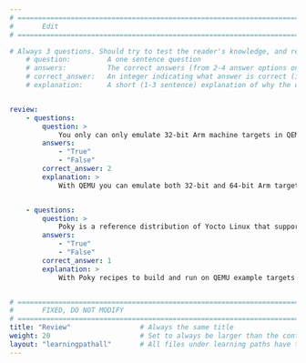 ```yaml
---
# ================================================================================
#       Edit
# ================================================================================

# Always 3 questions. Should try to test the reader's knowledge, and reinforce the key points you want them to remember.
    # question:         A one sentence question
    # answers:          The correct answers (from 2-4 answer options only). Should be surrounded by quotes.
    # correct_answer:   An integer indicating what answer is correct (index starts from 0)
    # explanation:      A short (1-3 sentence) explanation of why the correct answer is correct. Can add aditional context if desired


review:
    - questions:
        question: >
            You only can only emulate 32-bit Arm machine targets in QEMU.
        answers:
            - "True"
            - "False"
        correct_answer: 2                     
        explanation: >
            With QEMU you can emulate both 32-bit and 64-bit Arm targets. 


    - questions:
        question: >
            Poky is a reference distribution of Yocto Linux that supports QEMU targets by default.
        answers:
            - "True"
            - "False"
        correct_answer: 1                     
        explanation: >
            With Poky recipes to build and run on QEMU example targets are supported by default.


# ================================================================================
#       FIXED, DO NOT MODIFY
# ================================================================================
title: "Review"                 # Always the same title
weight: 20                      # Set to always be larger than the content in this path
layout: "learningpathall"       # All files under learning paths have this same wrapper
---
```

